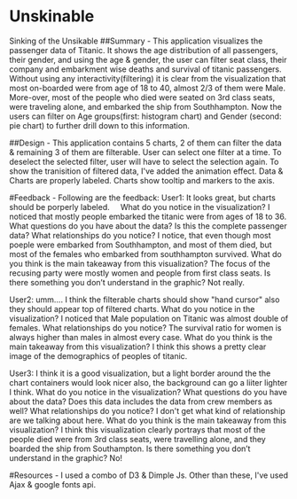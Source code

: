 # Unskinable
Sinking of the Unsikable
##Summary - 
This application visualizes the passenger data of Titanic. It shows the age distribution of all passengers, their gender, and using the age & gender, the user can filter seat class, their company and embarkment wise deaths and survival of titanic passengers.
Without using any interactivity(filtering) it is clear from the visualization that most on-boarded were from age of 18 to 40, almost 2/3 of them were Male. More-over, most of the people who died were seated on 3rd class seats, were traveling alone, and embarked the ship from Southhampton. Now the users can filter on Age groups(first: histogram chart) and Gender (second: pie chart) to further drill down to this information.

##Design - 
This application contains 5 charts, 2 of them can filter the data & remaining 3 of them are filterable. 
User can select one filter at a time. To deselect the selected filter, user will have to select the selection again.
To show the tranisition of filtered data, I've added the animation effect.
Data & Charts are properly labeled.
Charts show tooltip and markers to the axis.


#Feedback - Following are the feedback:
User1: It looks great, but charts should be porperly labeled. 
      What do you notice in the visualization? I noticed that mostly people embarked the titanic were from ages of 18 to 36.
      What questions do you have about the data? Is this the complete passenger data?
      What relationships do you notice? I notice, that even though most poeple were embarked from Southhampton, and most of them died, but  most of the females who embarked from southhampton survived.
      What do you think is the main takeaway from this visualization?  The focus of the recusing party were mostly women and people from first class seats.
Is there something you don’t understand in the graphic? Not really.

  User2: umm.... I think the filterable charts should show "hand cursor" also they should appear top of filtered charts.
      What do you notice in the visualization? I noticed that Male population on Titanic was almost double of females.
      What relationships do you notice? The survival ratio for women is always higher than males in almost every case.
      What do you think is the main takeaway from this visualization? I think this shows a pretty clear image of the demographics of peoples of titanic.  
  
  User3: I think it is a good visualization, but a light border around the the chart containers would look nicer also, the background can go a liiter lighter I think.
      What do you notice in the visualization? 
      What questions do you have about the data? Does this data includes the data from crew members as well?
      What relationships do you notice? I don't get what kind of relationship are we talking about here.
      What do you think is the main takeaway from this visualization?  I think this visualization clearly portrays that most of the people died were from 3rd class seats, were travelling alone, and they boarded the ship from Southampton.
      Is there something you don’t understand in the graphic? No!

  
#Resources - I used a combo of D3 & Dimple Js. Other than these, I've used Ajax & google fonts api.
